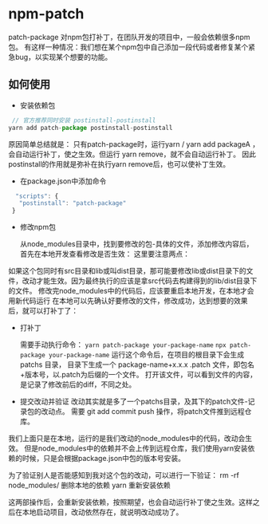 # npm-patch
patch-package 对npm包打补丁，在团队开发的项目中，一般会依赖很多npm包。 有这样一种情况：我们想在某个npm包中自己添加一段代码或者修复某个紧急bug，以实现某个想要的功能。

## 如何使用

- 安装依赖包
```js
 // 官方推荐同时安装 postinstall-postinstall
yarn add patch-package postinstall-postinstall
```

原因简单总结就是：
只有patch-package时，运行yarn / yarn add packageA ，会自动运行补丁，使之生效。但运行 yarn remove，就不会自动运行补丁。 因此postinstall的作用就是弥补在执行yarn remove后，也可以使补丁生效。

-  在package.json中添加命令
```js
  "scripts": {
   "postinstall": "patch-package"
 }
```
- 修改npm包

  从node_modules目录中，找到要修改的包-具体的文件，添加修改内容后，
首先在本地开发查看修改是否生效：
这里要注意两点：

如果这个包同时有src目录和lib或叫dist目录，那可能要修改lib或dist目录下的文件，改动才能生效。因为最终执行的应该是拿src代码去构建得到的lib/dist目录下的文件。
修改完node_modules中的代码后，应该要重启本地开发，在本地才会用新代码运行
在本地可以先确认好要修改的文件，修改成功，达到想要的效果后，就可以打补丁了：


- 打补丁
  
  需要手动执行命令：
`yarn patch-package your-package-name`
`npx patch-package your-package-name`
运行这个命令后，在项目的根目录下会生成 patchs 目录，
目录下生成一个 package-name+x.x.x .patch 文件，即包名+版本号，以.patch为后缀的一个文件。
打开该文件，可以看到文件的内容，是记录了修改前后的diff，不同之处。



- 提交改动并验证
改动其实就是多了一个patchs目录，及其下的patch文件-记录包的改动点。
需要 git add commit push 操作，将patch文件推到远程仓库。

我们上面只是在本地，运行的是我们改动的node_modules中的代码，改动会生效。
但是node_modules中的依赖并不会上传到远程仓库，我们使用yarn安装依赖的时候，只是会根据package.json中包的版本号安装。

为了验证别人是否能感知到我对这个包的改动，可以进行一下验证：
rm -rf node_modules/ 删除本地的依赖
yarn 重新安装依赖

这两部操作后，会重新安装依赖，按照期望，也会自动运行补丁使之生效。这样之后在本地启动项目，改动依然存在，就说明改动成功了。
 
